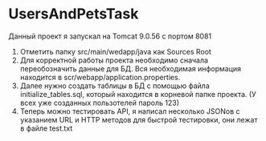 # UsersAndPetsTask
Данный проект я запускал на Tomcat 9.0.56 с портом 8081
1. Отметить папку src/main/wedapp/java как Sources Root
2. Для корректной работы проекта необходимо сначала переобозначить данные для БД. Вся необходимая информация находится в scr/webapp/application.properties.
3. Далее нужно создать таблицы в БД с помощью файла initialize_tables.sql, который находится в корневой папке проекта. (У всех уже созданных пользотелей пароль 123)
4. Теперь можно тестировать API, я написал несколько JSONов с указанием URL и HTTP методов для быстрой тестировки, они лежат в файле test.txt
